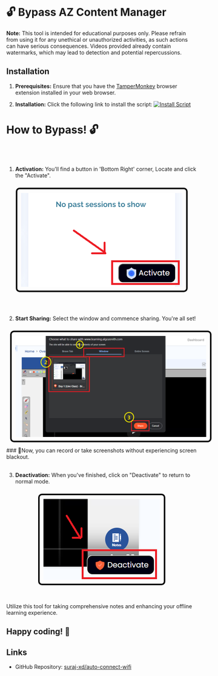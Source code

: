 # 🔓 Bypass AZ Content Manager

**Note:** This tool is intended for educational purposes only. Please refrain from using it for any unethical or unauthorized activities, as such actions can have serious consequences. Videos provided already contain watermarks, which may lead to detection and potential repercussions. 

## Installation
1. **Prerequisites:** Ensure that you have the [TamperMonkey](https://chrome.google.com/webstore/detail/tampermonkey/dhdgffkkebhmkfjojejmpbldmpobfkfo) browser extension installed in your web browser.

2. **Installation:** Click the following link to install the script:
   <a href="https://github.com/suraj-xd/auto-connect-wifi/raw/main/main.user.js" target="_blank">
   <img src="https://img.shields.io/badge/Install-Script-blue.svg" alt="Install Script">
   </a>


# How to Bypass! 🔓
<br></br>
1. **Activation:** You'll find a button in 'Bottom Right' corner, Locate and click the "Activate". 
<div align="center">
  <img src="activate.png" alt="Activate" style="margin: 10px; padding: 10px; border: 4px solid #000; border-radius: 10px;">
</div>
<br></br>


2. **Start Sharing:** Select the window and commence sharing. You're all set! 
<div align="center">
  <img src="share.png" alt="Share" style="margin: 10px; padding: 10px; border: 4px solid #000; border-radius: 10px;">
</div>
### 🎉Now, you can record or take screenshots without experiencing screen blackout.
<br></br>

3. **Deactivation:** When you've finished, click on "Deactivate" to return to normal mode. 
<div align="center">
  <img src="deactivate.png" alt="Deactivate" style="margin: 10px; padding: 10px; border: 4px solid #000; border-radius: 10px;">
</div>
<br></br>
Utilize this tool for taking comprehensive notes and enhancing your offline learning experience. 

## Happy coding! 🚀

## Links
- GitHub Repository: [suraj-xd/auto-connect-wifi](https://github.com/suraj-xd/az-video-bypass)

